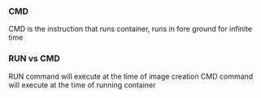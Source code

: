 ### CMD
CMD is the instruction that runs container, runs in fore ground for infinite time 

### RUN vs CMD
RUN command will execute at the time of image creation 
CMD command will execute at the time of running container 